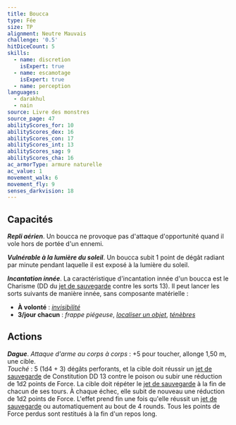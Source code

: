 ```yaml
---
title: Boucca
type: Fée
size: TP
alignment: Neutre Mauvais
challenge: '0.5'
hitDiceCount: 5
skills:
  - name: discretion
    isExpert: true
  - name: escamotage
    isExpert: true
  - name: perception
languages:
  - darakhul
  - nain
source: Livre des monstres
source_page: 47
abilityScores_for: 10
abilityScores_dex: 16
abilityScores_con: 17
abilityScores_int: 13
abilityScores_sag: 9
abilityScores_cha: 16
ac_armorType: armure naturelle
ac_value: 1
movement_walk: 6
movement_fly: 9
senses_darkvision: 18
---
```

## Capacités
_**Repli aérien**_. Un boucca ne provoque pas d'attaque d'opportunité quand il vole hors de portée d'un ennemi.

_**Vulnérable à la lumière du soleil**_. Un boucca subit 1 point de dégât radiant par minute pendant laquelle il est exposé à la lumière du soleil.

_**Incantation innée**_. La caractéristique d'incantation innée d'un boucca est le Charisme (DD du [jet de sauvegarde](/utiliser-les-caracteristiques/#jets-de-sauvegarde) contre les sorts 13). Il peut lancer les sorts suivants de manière innée, sans composante matérielle :
* **À volonté** : [_invisibilité_](/grimoire/invisibilite/)
* **3/jour chacun** : _frappe piégeuse_, [_localiser un objet_](/grimoire/localiser-un-objet/), [_ténèbres_](/grimoire/tenebres/)

## Actions
_**Dague**_. _Attaque d'arme au corps à corps_ : +5 pour toucher, allonge 1,50 m, une cible.  
_Touché_ : 5 (1d4 + 3) dégâts perforants, et la cible doit réussir un [jet de sauvegarde](/utiliser-les-caracteristiques/#jets-de-sauvegarde) de Constitution DD 13 contre le poison ou subir une réduction de 1d2 points de Force. La cible doit répéter le [jet de sauvegarde](/utiliser-les-caracteristiques/#jets-de-sauvegarde) à la fin de chacun de ses tours. À chaque échec, elle subit de nouveau une réduction de 1d2 points de Force. L'effet prend fin une fois qu'elle réussit un [jet de sauvegarde](/utiliser-les-caracteristiques/#jets-de-sauvegarde) ou automatiquement au bout de 4 rounds. Tous les points de Force perdus sont restitués à la fin d'un repos long.
